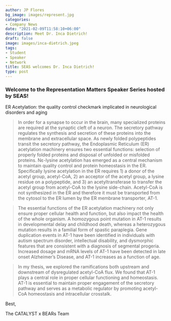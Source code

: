 ```yaml
---
author: JP Flores
bg_image: images/represent.jpg
categories:
- Company News
date: "2021-02-09T11:58:10+06:00"
description: Meet Dr. Inca Dietrich!
draft: false
image: images/inca-dietrich.jpeg
tags:
- Student
- Speaker
- Network
title: SEAS welcomes Dr. Inca Dietrich!
type: post
---
```


### Welcome to the Representation Matters Speaker Series hosted by SEAS!
</p>

ER Acetylation: the quality control checkmark implicated in neurological disorders and aging 

 </p>

> In order for a synapse to occur in the brain, many specialized proteins are required at the synaptic cleft of a neuron. The secretory pathway regulates the synthesis and secretion of these proteins into the membrane and extracellular space. As newly folded polypeptides transit the secretory pathway, the Endoplasmic Reticulum (ER) acetylation machinery ensures two essential functions: selection of properly folded proteins and disposal of unfolded or misfolded proteins. Nε-lysine acetylation has emerged as a central mechanism to maintain quality control and protein homeostasis in the ER. Specifically lysine acetylation in the ER requires 1) a donor of the acetyl group, acetyl-CoA, 2) an acceptor of the acetyl group, a lysine residue on a polypeptide, and 3) an acetyltransferase to transfer the acetyl group from acetyl-CoA to the lysine side-chain. Acetyl-CoA is not synthesized in the ER and therefore it must be transported from the cytosol to the ER lumen by the ER membrane transporter, AT-1.

> The essential functions of the ER acetylation machinery not only ensure proper cellular health and function, but also impact the health of the whole organism. A homozygous point mutation in AT-1 results in developmental delay and childhood death, whereas a heterozygous mutation results in a familial form of spastic paraplegia. Gene duplication events in AT-1 have been identified in individuals with autism spectrum disorder, intellectual disability, and dysmorphic features that are consistent with a diagnosis of segmental progeria. Increased dosage and mRNA levels of AT-1 have been detected in late onset Alzheimer’s Disease, and AT-1 increases as a function of age.

> In my thesis, we explored the ramifications both upstream and downstream of dysregulated acetyl-CoA flux. We found that AT-1 plays a central role in proper cellular functioning and homeostasis. AT-1 is essential to maintain proper engagement of the secretory pathway and serves as a metabolic regulator by promoting acetyl-CoA homeostasis and intracellular crosstalk.




Best,

The CATALYST x BEARs Team
</p>
